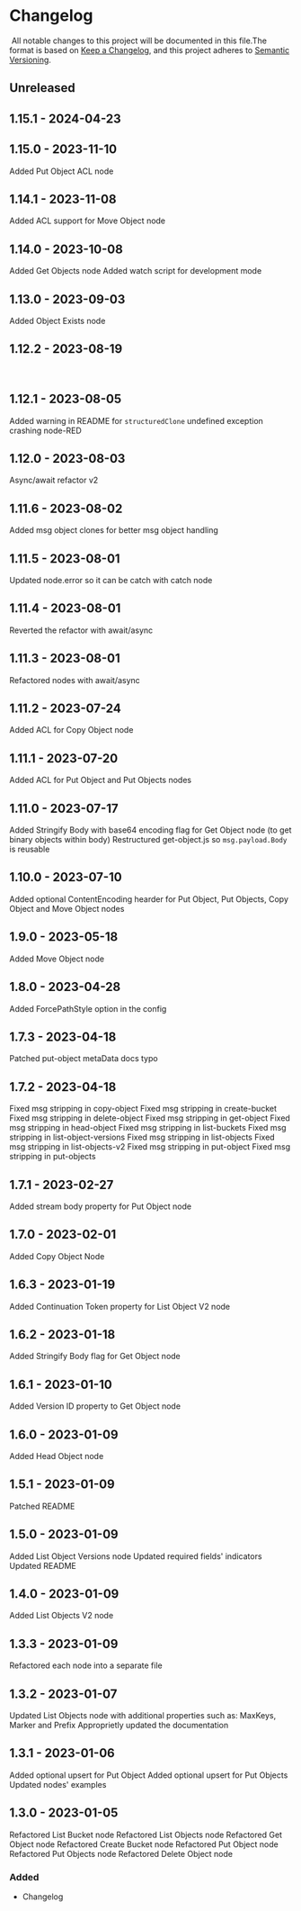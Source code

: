 # Changelog

​
All notable changes to this project will be documented in this file.
​
The format is based on [Keep a Changelog](https://keepachangelog.com/en/1.0.0/),
and this project adheres to [Semantic Versioning](https://semver.org/spec/v2.0.0.html).
​

## Unreleased

## 1.15.1 - 2024-04-23

## 1.15.0 - 2023-11-10
Added Put Object ACL node

## 1.14.1 - 2023-11-08
Added ACL support for Move Object node

## 1.14.0 - 2023-10-08
Added Get Objects node
Added watch script for development mode
​

## 1.13.0 - 2023-09-03
Added Object Exists node
​

## 1.12.2 - 2023-08-19
​

## 1.12.1 - 2023-08-05
Added warning in README for `structuredClone` undefined exception crashing node-RED
​

## 1.12.0 - 2023-08-03
Async/await refactor v2
​

## 1.11.6 - 2023-08-02
Added msg object clones for better msg object handling
​

## 1.11.5 - 2023-08-01
Updated node.error so it can be catch with catch node
​

## 1.11.4 - 2023-08-01
Reverted the refactor with await/async
​

## 1.11.3 - 2023-08-01
Refactored nodes with await/async
​

## 1.11.2 - 2023-07-24
Added ACL for Copy Object node
​

## 1.11.1 - 2023-07-20
Added ACL for Put Object and Put Objects nodes
​

## 1.11.0 - 2023-07-17
Added Stringify Body with base64 encoding flag for Get Object node (to get binary objects within body)
Restructured get-object.js so `msg.payload.Body` is reusable
​

## 1.10.0 - 2023-07-10
Added optional ContentEncoding hearder for Put Object, Put Objects, Copy Object and Move Object nodes
​

## 1.9.0 - 2023-05-18
Added Move Object node
​

## 1.8.0 - 2023-04-28
Added ForcePathStyle option in the config
​

## 1.7.3 - 2023-04-18
Patched put-object metaData docs typo
​

## 1.7.2 - 2023-04-18
Fixed msg stripping in copy-object
Fixed msg stripping in create-bucket
Fixed msg stripping in delete-object
Fixed msg stripping in get-object
Fixed msg stripping in head-object
Fixed msg stripping in list-buckets
Fixed msg stripping in list-object-versions
Fixed msg stripping in list-objects
Fixed msg stripping in list-objects-v2
Fixed msg stripping in put-object
Fixed msg stripping in put-objects
​

## 1.7.1 - 2023-02-27
Added stream body property for Put Object node
​

## 1.7.0 - 2023-02-01
Added Copy Object Node
​

## 1.6.3 - 2023-01-19
Added Continuation Token property for List Object V2 node
​

## 1.6.2 - 2023-01-18
Added Stringify Body flag for Get Object node
​

## 1.6.1 - 2023-01-10
Added Version ID property to Get Object node
​

## 1.6.0 - 2023-01-09
Added Head Object node
​

## 1.5.1 - 2023-01-09
Patched README
​

## 1.5.0 - 2023-01-09
Added List Object Versions node
Updated required fields' indicators
Updated README
​

## 1.4.0 - 2023-01-09
Added List Objects V2 node
​

## 1.3.3 - 2023-01-09
Refactored each node into a separate file
​

## 1.3.2 - 2023-01-07
Updated List Objects node with additional properties such as: MaxKeys, Marker and Prefix
Approprietly updated the documentation
​

## 1.3.1 - 2023-01-06
Added optional upsert for Put Object
Added optional upsert for Put Objects
Updated nodes' examples
​

## 1.3.0 - 2023-01-05
Refactored List Bucket node
Refactored List Objects node
Refactored Get Object node
Refactored Create Bucket node
Refactored Put Object node
Refactored Put Objects node
Refactored Delete Object node
​

### Added
- Changelog
